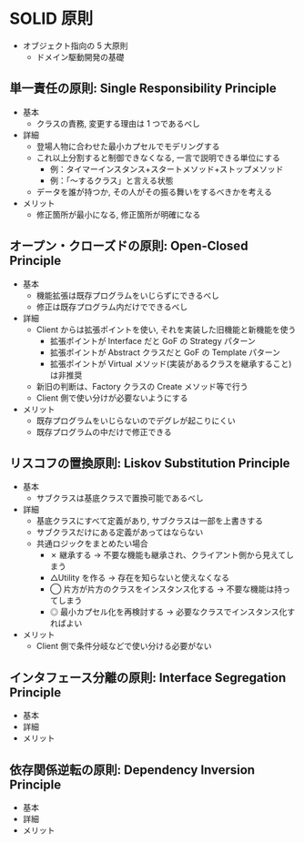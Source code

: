 # SOLID 原則

- オブジェクト指向の 5 大原則
  - ドメイン駆動開発の基礎

## 単一責任の原則: Single Responsibility Principle

- 基本
  - クラスの責務, 変更する理由は 1 つであるべし
- 詳細
  - 登場人物に合わせた最小カプセルでモデリングする
  - これ以上分割すると制御できなくなる, 一言で説明できる単位にする
    - 例：タイマーインスタンス+スタートメソッド+ストップメソッド
    - 例：「〜するクラス」と言える状態
  - データを誰が持つか, その人がその振る舞いをするべきかを考える
- メリット
  - 修正箇所が最小になる, 修正箇所が明確になる

## オープン・クローズドの原則: Open-Closed Principle

- 基本
  - 機能拡張は既存プログラムをいじらずにできるべし
  - 修正は既存プログラム内だけでできるべし
- 詳細
  - Client からは拡張ポイントを使い, それを実装した旧機能と新機能を使う
    - 拡張ポイントが Interface だと GoF の Strategy パターン
    - 拡張ポイントが Abstract クラスだと GoF の Template パターン
    - 拡張ポイントが Virtual メソッド(実装があるクラスを継承すること)は非推奨
  - 新旧の判断は、Factory クラスの Create メソッド等で行う
  - Client 側で使い分けが必要ないようにする
- メリット
  - 既存プログラムをいじらないのでデグレが起こりにくい
  - 既存プログラムの中だけで修正できる

## リスコフの置換原則: Liskov Substitution Principle

- 基本
  - サブクラスは基底クラスで置換可能であるべし
- 詳細
  - 基底クラスにすべて定義があり, サブクラスは一部を上書きする
  - サブクラスだけにある定義があってはならない
  - 共通ロジックをまとめたい場合
    - ✗ 継承する → 不要な機能も継承され、クライアント側から見えてしまう
    - △Utility を作る → 存在を知らないと使えなくなる
    - ◯ 片方が片方のクラスをインスタンス化する → 不要な機能は持ってしまう
    - ◎ 最小カプセル化を再検討する → 必要なクラスでインスタンス化すればよい
- メリット
  - Client 側で条件分岐などで使い分ける必要がない

## インタフェース分離の原則: Interface Segregation Principle

- 基本
- 詳細
- メリット

## 依存関係逆転の原則: Dependency Inversion Principle

- 基本
- 詳細
- メリット
